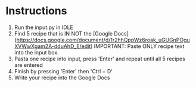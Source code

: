 # Instructions

1. Run the input.py in IDLE
2. Find 5 recipe that is IN NOT the [Google Docs] (https://docs.google.com/document/d/1r2hhQppWz6roak_uGUGnPOguXVWwXgam2A-dduAhD_E/edit)
   IMPORTANT: Paste ONLY recipe text into the input box.
4. Pasta one recipe into input, press 'Enter' and repeat until all 5 recipes are entered
5. Finish by pressing 'Enter' then 'Ctrl + D'
6. Write your recipe into the Google Docs